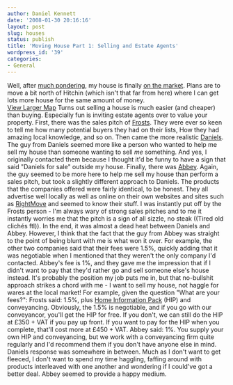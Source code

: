 ```yaml
---
author: Daniel Kennett
date: '2008-01-30 20:16:16'
layout: post
slug: houses
status: publish
title: 'Moving House Part 1: Selling and Estate Agents'
wordpress_id: '39'
categories:
- General
---
```


Well, after [much pondering](http://ikennd.ac/blog/2008/01/amy-hit-the-atmosphere/), my house
is finally [on the market](http://www.dezrez.com/DRApp/Search.ASP?WCI=Particular&WCE=001117183).
Plans are to move a bit north of Hitchin (which isn't that far from
here) where I can get lots more house for the same amount of money. \
[View Larger Map](http://maps.google.co.uk/maps?f=d&hl=en&geocode=13129804393107940190,51.737890,-0.337610&saddr=Abbots+Ave+W+@51.737890,+-0.337610&daddr=51.970077,-0.289078&mra=dme&mrcr=0&mrsp=1&sz=11&sll=51.880306,-0.276718&sspn=0.288655,0.55481&ie=UTF8&om=0&ll=51.86038,-0.278778&spn=0.296841,0.583649&z=10&source=embed)
Turns out selling a house is much easier (and cheaper) than buying.
Especially fun is inviting estate agents over to value your property.
First, there was the sales pitch of [Frosts](http://www.frosts.co.uk/).
They were ever so keen to tell me how many potential buyers they had on
their lists, How they had amazing local knowledge, and so on. Then came
the more realistic [Daniels](http://www.daniels.uk.net/). The guy from
Daniels seemed more like a person who wanted to help me sell my house
than someone wanting to sell *me* something. And yes, I originally
contacted them because I thought it'd be funny to have a sign that said
"Daniels for sale" outside my house. Finally, there was
[Abbey](http://www.abbeyestates.co.uk/). Again, the guy seemed to be
more here to help me sell my house than perform a sales pitch, but took
a slightly different approach to Daniels. The products that the
companies offered were fairly identical, to be honest. They all
advertise well locally as well as online on their own websites and sites
such as [RightMove](http://www.rightmove.co.uk/) and seemed to know
their stuff. I was instantly put off by the Frosts person - I'm always
wary of strong sales pitches and to me it instantly worries me that the
pitch is a sign of all sizzle, no steak ((Tired old clichés ftl)). In
the end, it was almost a dead heat between Daniels and Abbey. However, I
think that the fact that the guy from Abbey was straight to the point of
being blunt with me is what won it over. For example, the other two
companies said that their fees were 1.5%, quickly adding that it was
negotiable when I mentioned that they weren't the only company I'd
contacted. Abbey's fee is 1%, and they gave me the impression that if I
didn't want to pay that they'd rather go and sell someone else's house
instead. It's probably the position my job puts me in, but that
no-bullshit approach strikes a chord with me - I want to sell my house,
not haggle for wares at the local market! For example, given the
question "What are your fees?": Frosts said: 1.5%, plus [Home Information Pack](http://www.homeinformationpacks.gov.uk/consumer/)
(HIP) and conveyancing. Obviously, the 1.5% is negotiable, and if you go
with our conveyancor, you'll get the HIP for free. If you don't, we can
still do the HIP at £350 + VAT if you pay up front. If you want to pay
for the HIP when you complete, that'll cost more at £450 + VAT. Abbey
said: 1%. You supply your own HIP and conveyancing, but we work with a
conveyancing firm quite regularly and I'd recommend them if you don't
have anyone else in mind. Daniels response was somewhere in between.
Much as I don't want to get fleeced, I don't want to spend my time
haggling, faffing around with products interleaved with one another and
wondering if I could've got a better deal. Abbey seemed to provide a
happy medium.
